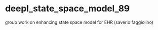 # deepl_state_space_model_89
group work on enhancing state space model for EHR (saverio faggiolino)
